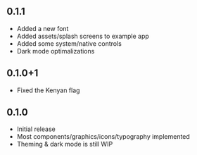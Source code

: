 ## 0.1.1

- Added a new font
- Added assets/splash screens to example app
- Added some system/native controls
- Dark mode optimalizations

## 0.1.0+1

- Fixed the Kenyan flag

## 0.1.0

- Initial release
- Most components/graphics/icons/typography implemented
- Theming & dark mode is still WIP
